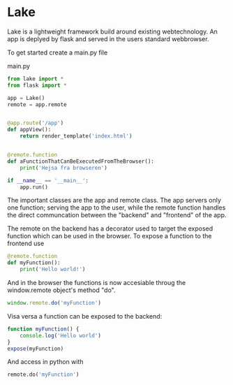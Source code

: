 # Lake

Lake is a lightweight framework build around existing webtechnology.
An app is deplyed by flask and served in the users standard webbrowser.

To get started create a main.py file

main.py
```python
from lake import *
from flask import *

app = Lake()
remote = app.remote


@app.route('/app')
def appView():
    return render_template('index.html')


@remote.function
def aFunctionThatCanBeExecutedFromTheBrowser():
    print('Hejsa fra browseren')

if __name__ == '__main__':
    app.run()

```

The important classes are the app and remote class.
The app servers only one function; serving the app to the user, while the
remote function handles the direct communcation between the "backend" and "frontend" of the
app.

The remote on the backend has a decorator used to target the exposed function which can be used in the browser.
To expose a function to the frontend use
```python
@remote.function
def myFunction():
    print('Hello world!')
```

And in the browser the functions is now accesiable throug the window.remote object's method "do".
```javascript
window.remote.do('myFunction')
```

Visa versa a function can be exposed to the backend:
```javascript
function myFunction() {
    console.log('Hello world')
}
expose(myFunction)
```

And access in python with
```python
remote.do('myFunction')
```
